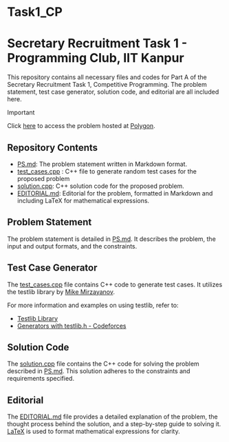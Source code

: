 # Task1_CP

# Secretary Recruitment Task 1 - Programming Club, IIT Kanpur

This repository contains all necessary files and codes for Part A of the Secretary Recruitment Task 1, Competitive Programming. The problem statement, test case generator, solution code, and editorial are all included here. 

> [!IMPORTANT]
> Click [here](https://polygon.codeforces.com/p95PGEL/tmeena/quantum-puzzle-room) to access the problem hosted at [Polygon](https://polygon.codeforces.com).

## Repository Contents

- [PS.md](PS.md): The problem statement written in Markdown format.
- [test_cases.cpp](test_cases.cpp) : C++ file to generate random test cases for the proposed problem
- [solution.cpp](solution.md): C++ solution code for the proposed problem.
- [EDITORIAL.md](EDITORIAL.md): Editorial for the problem, formatted in Markdown and including LaTeX for mathematical expressions.

## Problem Statement

The problem statement is detailed in [PS.md](PS.md). It describes the problem, the input and output formats, and the constraints.

## Test Case Generator

The [test_cases.cpp](test_cases.cpp) file contains C++ code to generate test cases. It utilizes the testlib library by [Mike Mirzayanov](https://github.com/MikeMirzayanov). 

For more information and examples on using testlib, refer to:
- [Testlib Library](https://github.com/MikeMirzayanov/testlib)
- [Generators with testlib.h - Codeforces](https://codeforces.com/blog/entry/18169)

## Solution Code

The [solution.cpp](solution.cpp) file contains the C++ code for solving the problem described in [PS.md](PS.md). This solution adheres to the constraints and requirements specified.

## Editorial

The [EDITORIAL.md](EDITORIAL.md) file provides a detailed explanation of the problem, the thought process behind the solution, and a step-by-step guide to solving it. [LaTeX](https://www.latex-project.org/) is used to format mathematical expressions for clarity.
